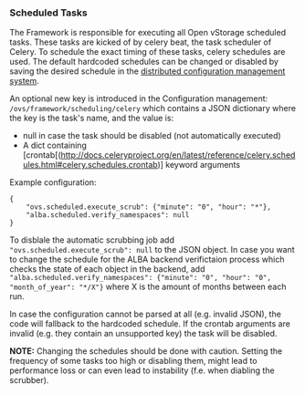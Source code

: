 ### Scheduled Tasks
The Framework is responsible for executing all Open vStorage scheduled tasks. These tasks are kicked of by celery beat, the task scheduler of Celery. To schedule the exact timing of these tasks, celery schedules are used. The default hardcoded schedules can be changed or disabled by saving the desired schedule in the [distributed configuration management system](configmgmt.md).  

An optional new key is introduced in the Configuration management: `/ovs/framework/scheduling/celery` which contains a JSON dictionary where the key is the task's name, and the value is:

* null in case the task should be disabled (not automatically executed)
* A dict containing [crontab[(http://docs.celeryproject.org/en/latest/reference/celery.schedules.html#celery.schedules.crontab)] keyword arguments

Example configuration:

```
{
    "ovs.scheduled.execute_scrub": {"minute": "0", "hour": "*"},
    "alba.scheduled.verify_namespaces": null
}
```


To disblale the automatic scrubbing job add `"ovs.scheduled.execute_scrub": null` to the JSON object. 
In case you want to change the schedule for the ALBA backend verifictaion process which checks the state of each object in the backend, add `"alba.scheduled.verify_namespaces": {"minute": "0", "hour": "0", "month_of_year": "*/X"}` where X is the amount of months between each run.


In case the configuration cannot be parsed at all (e.g. invalid JSON), the code will fallback to the hardcoded schedule. If the crontab arguments are invalid (e.g. they contain an unsupported key) the task will be disabled.

**NOTE:** Changing the schedules should be done with caution. Setting the frequency of some tasks too high or disabling them, might lead to performance loss or can even lead to instability (f.e. when diabling the scrubber). 